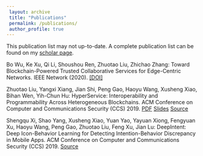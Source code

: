 ```yaml
---
 layout: archive
 title: "Publications"
 permalink: /publications/
 author_profile: true
---
```


This publication list may not up-to-date. A complete publication list can be found on my [scholar page](https://scholar.google.com/citations?user=F8gi4rcAAAAJ&hl=en). 

Bo Wu, Ke Xu, Qi Li, Shoushou Ren, Zhuotao Liu, Zhichao Zhang:
Toward Blockchain-Powered Trusted Collaborative Services for Edge-Centric Networks. IEEE Network (2020). [[DOI]](https://ieeexplore.ieee.org/document/9055734)

Zhuotao Liu, Yangxi Xiang, Jian Shi, Peng Gao, Haoyu Wang, Xusheng Xiao, Bihan Wen, Yih-Chun Hu:
HyperService: Interoperability and Programmability Across Heterogeneous Blockchains. ACM Conference on Computer and Communications Security (CCS) 2019. [PDF](https://eprint.iacr.org/2020/578.pdf) [Slides](https://zliuInspire.github.io/files/HyperServiceSlides.pdf) [Source](https://github.com/HyperService-Consortium) 

Shengqu Xi, Shao Yang, Xusheng Xiao, Yuan Yao, Yayuan Xiong, Fengyuan Xu, Haoyu Wang, Peng Gao, Zhuotao Liu, Feng Xu, Jian Lu:
DeepIntent: Deep Icon-Behavior Learning for Detecting Intention-Behavior Discrepancy in Mobile Apps. ACM Conference on Computer and Communications Security (CCS) 2019. [Source](https://github.com/deepintent-ccs/DeepIntent/)
